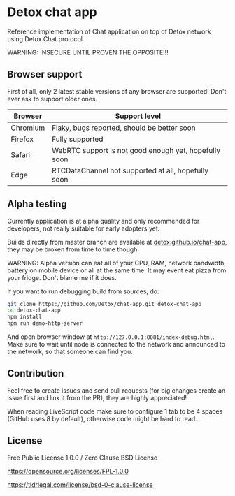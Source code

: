 # Detox chat app
Reference implementation of Chat application on top of Detox network using Detox Chat protocol.

WARNING: INSECURE UNTIL PROVEN THE OPPOSITE!!!

## Browser support
First of all, only 2 latest stable versions of any browser are supported! Don't ever ask to support older ones.

| Browser  | Support level                                         |
|----------|-------------------------------------------------------|
| Chromium | Flaky, bugs reported, should be better soon           |
| Firefox  | Fully supported                                       |
| Safari   | WebRTC support is not good enough yet, hopefully soon |
| Edge     | RTCDataChannel not supported at all, hopefully soon   |

## Alpha testing
Currently application is at alpha quality and only recommended for developers, not really suitable for early adopters yet.

Builds directly from master branch are available at [detox.github.io/chat-app](https://detox.github.io/chat-app/), they may be broken from time to time though.

WARNING: Alpha version can eat all of your CPU, RAM, network bandwidth, battery on mobile device or all at the same time. It may event eat pizza from your fridge. Don't blame me if it does.

If you want to run debugging build from sources, do:
```bash
git clone https://github.com/Detox/chat-app.git detox-chat-app
cd detox-chat-app
npm install
npm run demo-http-server
```

And open browser window at `http://127.0.0.1:8081/index-debug.html`.
Make sure to wait until node is connected to the network and announced to the network, so that someone can find you.

## Contribution
Feel free to create issues and send pull requests (for big changes create an issue first and link it from the PR), they are highly appreciated!

When reading LiveScript code make sure to configure 1 tab to be 4 spaces (GitHub uses 8 by default), otherwise code might be hard to read.

## License
Free Public License 1.0.0 / Zero Clause BSD License

https://opensource.org/licenses/FPL-1.0.0

https://tldrlegal.com/license/bsd-0-clause-license
